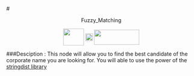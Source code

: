 #<p align="center"> Fuzzy_Matching
</p>

<p align="center">
    <a href="url"><img src= "https://raw.githubusercontent.com/VinceLYO/Geocodage/master/Files/Rlogo.png" align="center" height="45" width="55" ></a>
    <a href="url"><img src= "https://raw.githubusercontent.com/VinceLYO/Geocodage/master/Files/optima.gif" align="center" height="20" width="20" ></a>
    <a href="url"><img src= "https://raw.githubusercontent.com/VinceLYO/Geocodage/master/Files/spss.png"  class="centerImage" align="center" height="40" width="120" ></a>
</p>

###Desciption :
This node will allow you to find the best candidate of the corporate name you are looking for.
You will able to use the power of the [stringdist library](https://cran.r-project.org/web/packages/stringdist/index.html)

